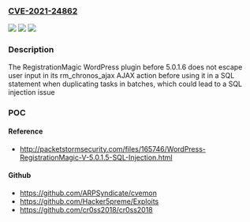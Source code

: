 ### [CVE-2021-24862](https://cve.mitre.org/cgi-bin/cvename.cgi?name=CVE-2021-24862)
![](https://img.shields.io/static/v1?label=Product&message=RegistrationMagic%20%E2%80%93%20Custom%20Registration%20Forms%2C%20User%20Registration%20and%20User%20Login%20Plugin&color=blue)
![](https://img.shields.io/static/v1?label=Version&message=5.0.1.6%3C%205.0.1.6%20&color=brighgreen)
![](https://img.shields.io/static/v1?label=Vulnerability&message=CWE-89%20SQL%20Injection&color=brighgreen)

### Description

The RegistrationMagic WordPress plugin before 5.0.1.6 does not escape user input in its rm_chronos_ajax AJAX action before using it in a SQL statement when duplicating tasks in batches, which could lead to a SQL injection issue

### POC

#### Reference
- http://packetstormsecurity.com/files/165746/WordPress-RegistrationMagic-V-5.0.1.5-SQL-Injection.html

#### Github
- https://github.com/ARPSyndicate/cvemon
- https://github.com/Hacker5preme/Exploits
- https://github.com/cr0ss2018/cr0ss2018

